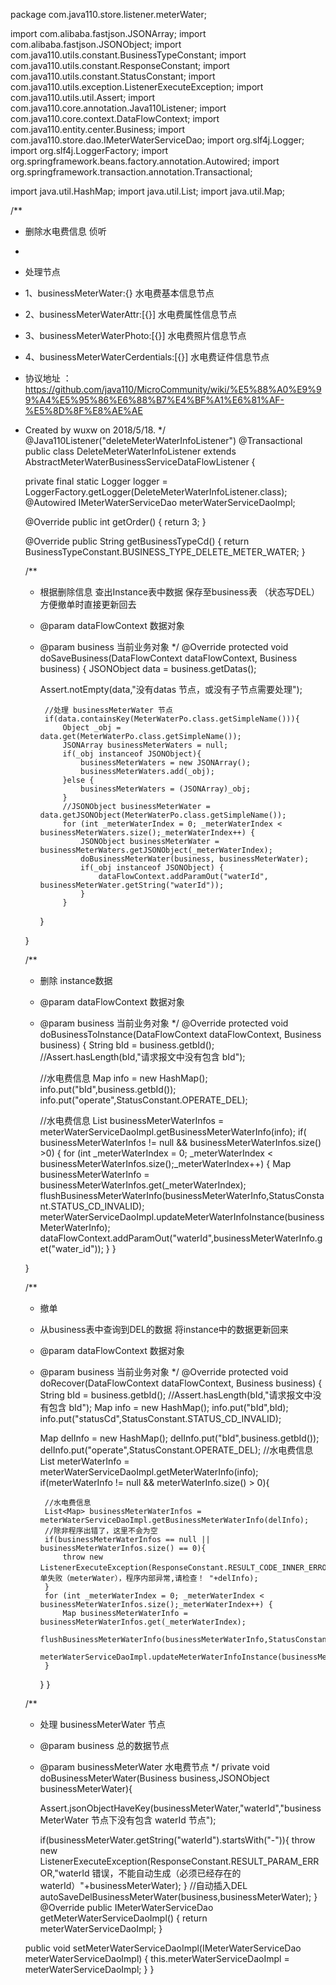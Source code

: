 package com.java110.store.listener.meterWater;

import com.alibaba.fastjson.JSONArray;
import com.alibaba.fastjson.JSONObject;
import com.java110.utils.constant.BusinessTypeConstant;
import com.java110.utils.constant.ResponseConstant;
import com.java110.utils.constant.StatusConstant;
import com.java110.utils.exception.ListenerExecuteException;
import com.java110.utils.util.Assert;
import com.java110.core.annotation.Java110Listener;
import com.java110.core.context.DataFlowContext;
import com.java110.entity.center.Business;
import com.java110.store.dao.IMeterWaterServiceDao;
import org.slf4j.Logger;
import org.slf4j.LoggerFactory;
import org.springframework.beans.factory.annotation.Autowired;
import org.springframework.transaction.annotation.Transactional;

import java.util.HashMap;
import java.util.List;
import java.util.Map;

/**
 * 删除水电费信息 侦听
 *
 * 处理节点
 * 1、businessMeterWater:{} 水电费基本信息节点
 * 2、businessMeterWaterAttr:[{}] 水电费属性信息节点
 * 3、businessMeterWaterPhoto:[{}] 水电费照片信息节点
 * 4、businessMeterWaterCerdentials:[{}] 水电费证件信息节点
 * 协议地址 ：https://github.com/java110/MicroCommunity/wiki/%E5%88%A0%E9%99%A4%E5%95%86%E6%88%B7%E4%BF%A1%E6%81%AF-%E5%8D%8F%E8%AE%AE
 * Created by wuxw on 2018/5/18.
 */
@Java110Listener("deleteMeterWaterInfoListener")
@Transactional
public class DeleteMeterWaterInfoListener extends AbstractMeterWaterBusinessServiceDataFlowListener {

    private final static Logger logger = LoggerFactory.getLogger(DeleteMeterWaterInfoListener.class);
    @Autowired
    IMeterWaterServiceDao meterWaterServiceDaoImpl;

    @Override
    public int getOrder() {
        return 3;
    }

    @Override
    public String getBusinessTypeCd() {
        return BusinessTypeConstant.BUSINESS_TYPE_DELETE_METER_WATER;
    }

    /**
     * 根据删除信息 查出Instance表中数据 保存至business表 （状态写DEL） 方便撤单时直接更新回去
     * @param dataFlowContext 数据对象
     * @param business 当前业务对象
     */
    @Override
    protected void doSaveBusiness(DataFlowContext dataFlowContext, Business business) {
        JSONObject data = business.getDatas();

        Assert.notEmpty(data,"没有datas 节点，或没有子节点需要处理");

            //处理 businessMeterWater 节点
            if(data.containsKey(MeterWaterPo.class.getSimpleName())){
                Object _obj = data.get(MeterWaterPo.class.getSimpleName());
                JSONArray businessMeterWaters = null;
                if(_obj instanceof JSONObject){
                    businessMeterWaters = new JSONArray();
                    businessMeterWaters.add(_obj);
                }else {
                    businessMeterWaters = (JSONArray)_obj;
                }
                //JSONObject businessMeterWater = data.getJSONObject(MeterWaterPo.class.getSimpleName());
                for (int _meterWaterIndex = 0; _meterWaterIndex < businessMeterWaters.size();_meterWaterIndex++) {
                    JSONObject businessMeterWater = businessMeterWaters.getJSONObject(_meterWaterIndex);
                    doBusinessMeterWater(business, businessMeterWater);
                    if(_obj instanceof JSONObject) {
                        dataFlowContext.addParamOut("waterId", businessMeterWater.getString("waterId"));
                    }
                }

        }


    }

    /**
     * 删除 instance数据
     * @param dataFlowContext 数据对象
     * @param business 当前业务对象
     */
    @Override
    protected void doBusinessToInstance(DataFlowContext dataFlowContext, Business business) {
        String bId = business.getbId();
        //Assert.hasLength(bId,"请求报文中没有包含 bId");

        //水电费信息
        Map info = new HashMap();
        info.put("bId",business.getbId());
        info.put("operate",StatusConstant.OPERATE_DEL);

        //水电费信息
        List<Map> businessMeterWaterInfos = meterWaterServiceDaoImpl.getBusinessMeterWaterInfo(info);
        if( businessMeterWaterInfos != null && businessMeterWaterInfos.size() >0) {
            for (int _meterWaterIndex = 0; _meterWaterIndex < businessMeterWaterInfos.size();_meterWaterIndex++) {
                Map businessMeterWaterInfo = businessMeterWaterInfos.get(_meterWaterIndex);
                flushBusinessMeterWaterInfo(businessMeterWaterInfo,StatusConstant.STATUS_CD_INVALID);
                meterWaterServiceDaoImpl.updateMeterWaterInfoInstance(businessMeterWaterInfo);
                dataFlowContext.addParamOut("waterId",businessMeterWaterInfo.get("water_id"));
            }
        }

    }

    /**
     * 撤单
     * 从business表中查询到DEL的数据 将instance中的数据更新回来
     * @param dataFlowContext 数据对象
     * @param business 当前业务对象
     */
    @Override
    protected void doRecover(DataFlowContext dataFlowContext, Business business) {
        String bId = business.getbId();
        //Assert.hasLength(bId,"请求报文中没有包含 bId");
        Map info = new HashMap();
        info.put("bId",bId);
        info.put("statusCd",StatusConstant.STATUS_CD_INVALID);

        Map delInfo = new HashMap();
        delInfo.put("bId",business.getbId());
        delInfo.put("operate",StatusConstant.OPERATE_DEL);
        //水电费信息
        List<Map> meterWaterInfo = meterWaterServiceDaoImpl.getMeterWaterInfo(info);
        if(meterWaterInfo != null && meterWaterInfo.size() > 0){

            //水电费信息
            List<Map> businessMeterWaterInfos = meterWaterServiceDaoImpl.getBusinessMeterWaterInfo(delInfo);
            //除非程序出错了，这里不会为空
            if(businessMeterWaterInfos == null ||  businessMeterWaterInfos.size() == 0){
                throw new ListenerExecuteException(ResponseConstant.RESULT_CODE_INNER_ERROR,"撤单失败（meterWater），程序内部异常,请检查！ "+delInfo);
            }
            for (int _meterWaterIndex = 0; _meterWaterIndex < businessMeterWaterInfos.size();_meterWaterIndex++) {
                Map businessMeterWaterInfo = businessMeterWaterInfos.get(_meterWaterIndex);
                flushBusinessMeterWaterInfo(businessMeterWaterInfo,StatusConstant.STATUS_CD_VALID);
                meterWaterServiceDaoImpl.updateMeterWaterInfoInstance(businessMeterWaterInfo);
            }
        }
    }



    /**
     * 处理 businessMeterWater 节点
     * @param business 总的数据节点
     * @param businessMeterWater 水电费节点
     */
    private void doBusinessMeterWater(Business business,JSONObject businessMeterWater){

        Assert.jsonObjectHaveKey(businessMeterWater,"waterId","businessMeterWater 节点下没有包含 waterId 节点");

        if(businessMeterWater.getString("waterId").startsWith("-")){
            throw new ListenerExecuteException(ResponseConstant.RESULT_PARAM_ERROR,"waterId 错误，不能自动生成（必须已经存在的waterId）"+businessMeterWater);
        }
        //自动插入DEL
        autoSaveDelBusinessMeterWater(business,businessMeterWater);
    }
    @Override
    public IMeterWaterServiceDao getMeterWaterServiceDaoImpl() {
        return meterWaterServiceDaoImpl;
    }

    public void setMeterWaterServiceDaoImpl(IMeterWaterServiceDao meterWaterServiceDaoImpl) {
        this.meterWaterServiceDaoImpl = meterWaterServiceDaoImpl;
    }
}
